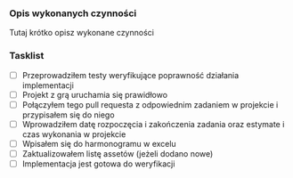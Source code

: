 ### Opis wykonanych czynności
Tutaj krótko opisz wykonane czynności

### Tasklist
- [ ] Przeprowadziłem testy weryfikujące poprawność działania implementacji
- [ ] Projekt z grą uruchamia się prawidłowo
- [ ] Połączyłem tego pull requesta z odpowiednim zadaniem w projekcie i przypisałem się do niego
- [ ] Wprowadziłem datę rozpoczęcia i zakończenia zadania oraz estymate i czas wykonania w projekcie
- [ ] Wpisałem się do harmonogramu w excelu
- [ ] Zaktualizowałem listę assetów (jeżeli dodano nowe) 
- [ ] Implementacja jest gotowa do weryfikacji
